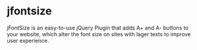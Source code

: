 jfontsize
=========

jFontSize is an easy-to-use jQuery Plugin that adds A+ and A- buttons to your website, which alter the font size on sites with lager texts to improve user experience.
